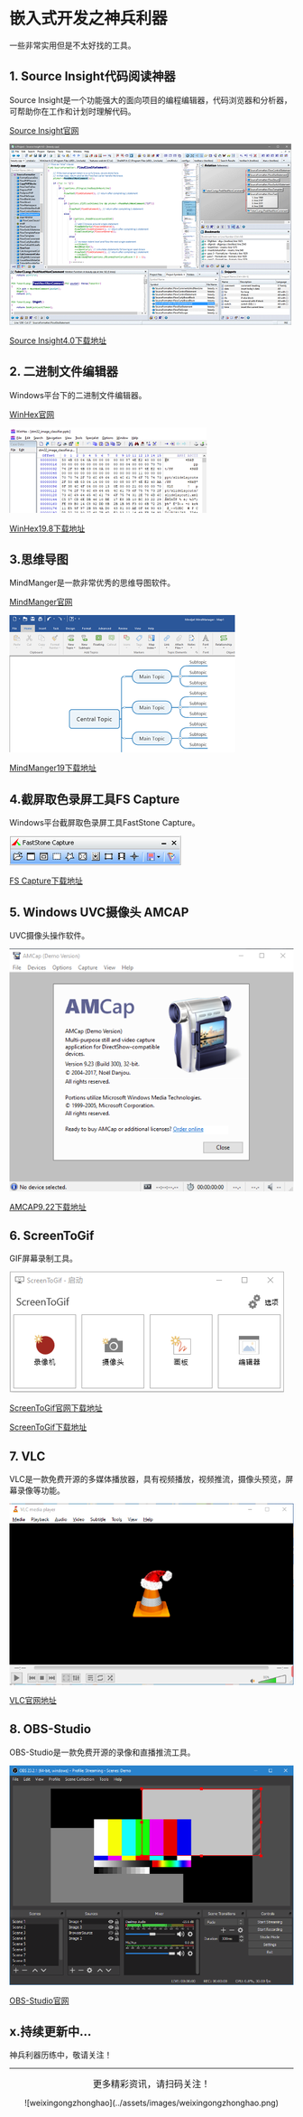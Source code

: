 # 嵌入式开发之神兵利器

一些非常实用但是不太好找的工具。

## 1. Source Insight代码阅读神器
Source Insight是一个功能强大的面向项目的编程编辑器，代码浏览器和分析器，可帮助你在工作和计划​​时理解代码。

[Source Insight官网](https://www.sourceinsight.com)

![](../assets/images/tools/embedded_dev_tools/si4.png)

[Source Insight4.0下载地址](https://pan.baidu.com/s/1Bod1YLr2vYDIbGgTr4MXUw)

## 2. 二进制文件编辑器

Windows平台下的二进制文件编辑器。

[WinHex官网](http://www.x-ways.net/winhex/)

![](../assets/images/tools/embedded_dev_tools/winhex.png)


[WinHex19.8下载地址](https://pan.baidu.com/s/11NlMRsVt8-N58t3dE6pCtA)

## 3.思维导图

MindManger是一款非常优秀的思维导图软件。

[MindManger官网](https://www.mindjet.com)

![](../assets/images/tools/embedded_dev_tools/mindmanger.png)


[MindManger19下载地址](https://pan.baidu.com/s/1Hrh3szbp7Ueue1cEmTUFfw)

## 4.截屏取色录屏工具FS Capture

Windows平台截屏取色录屏工具FastStone Capture。

![](../assets/images/tools/embedded_dev_tools/fs_capture.png)


[FS Capture下载地址](https://pan.baidu.com/s/1CcinCZGb_Y_wiy-tsOs7tQ)


## 5. Windows UVC摄像头 AMCAP
UVC摄像头操作软件。

![AMCAP9.22](../assets/images/tools/embedded_dev_tools/amcap9.22.png)

[AMCAP9.22下载地址](https://pan.baidu.com/s/1HBmryq08OVsyo8Wim_y2pQ)

## 6. ScreenToGif

GIF屏幕录制工具。

![](../assets/images/tools/embedded_dev_tools/screentogif.png)

[ScreenToGif官网下载地址](https://www.screentogif.com/)

[ScreenToGif下载地址](https://pan.baidu.com/s/1Kb8dXHTjRndLGpdZU8ttlw)

## 7. VLC

VLC是一款免费开源的多媒体播放器，具有视频播放，视频推流，摄像头预览，屏幕录像等功能。

![](../assets/images/tools/embedded_dev_tools/vlc.png)

[VLC官网地址](https://www.videolan.org/vlc/index.html)

## 8. OBS-Studio

OBS-Studio是一款免费开源的录像和直播推流工具。

![](../assets/images/tools/embedded_dev_tools/obs-studio.png)

[OBS-Studio官网](https://obsproject.com/)

## x.持续更新中...

神兵利器历练中，敬请关注！


----------------------------------------

<center><font size="3pt">更多精彩资讯，请扫码关注！</font></center>

<center><p>![weixingongzhonghao](../assets/images/weixingongzhonghao.png)</p></center>
